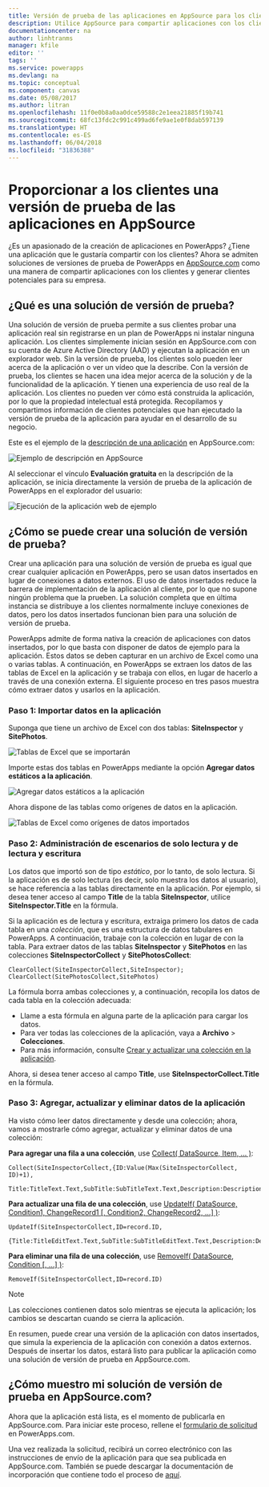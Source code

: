 ```yaml
---
title: Versión de prueba de las aplicaciones en AppSource para los clientes | Microsoft Docs
description: Utilice AppSource para compartir aplicaciones con los clientes y genere clientes potenciales para su empresa.
documentationcenter: na
author: linhtranms
manager: kfile
editor: ''
tags: ''
ms.service: powerapps
ms.devlang: na
ms.topic: conceptual
ms.component: canvas
ms.date: 05/08/2017
ms.author: litran
ms.openlocfilehash: 11f0e0b8a0aa0dce59588c2e1eea21885f19b741
ms.sourcegitcommit: 68fc13fdc2c991c499ad6fe9ae1e0f8dab597139
ms.translationtype: HT
ms.contentlocale: es-ES
ms.lasthandoff: 06/04/2018
ms.locfileid: "31836388"
---
```

# <a name="let-customers-test-drive-your-apps-on-appsource"></a>Proporcionar a los clientes una versión de prueba de las aplicaciones en AppSource
¿Es un apasionado de la creación de aplicaciones en PowerApps? ¿Tiene una aplicación que le gustaría compartir con los clientes? Ahora se admiten soluciones de versiones de prueba de PowerApps en [AppSource.com](https://appsource.microsoft.com) como una manera de compartir aplicaciones con los clientes y generar clientes potenciales para su empresa.

## <a name="what-is-a-test-drive-solution"></a>¿Qué es una solución de versión de prueba?
Una solución de versión de prueba permite a sus clientes probar una aplicación real sin registrarse en un plan de PowerApps ni instalar ninguna aplicación. Los clientes simplemente inician sesión en AppSource.com con su cuenta de Azure Active Directory (AAD) y ejecutan la aplicación en un explorador web. Sin la versión de prueba, los clientes solo pueden leer acerca de la aplicación o ver un vídeo que la describe. Con la versión de prueba, los clientes se hacen una idea mejor acerca de la solución y de la funcionalidad de la aplicación. Y tienen una experiencia de uso real de la aplicación. Los clientes no pueden ver cómo está construida la aplicación, por lo que la propiedad intelectual está protegida. Recopilamos y compartimos información de clientes potenciales que han ejecutado la versión de prueba de la aplicación para ayudar en el desarrollo de su negocio.

Este es el ejemplo de la [descripción de una aplicación](https://go.microsoft.com/fwlink/?linkid=848867) en AppSource.com:

![Ejemplo de descripción en AppSource ](./media/dev-appsource-test-drive/sample-app-source-listing.png)

Al seleccionar el vínculo **Evaluación gratuita** en la descripción de la aplicación, se inicia directamente la versión de prueba de la aplicación de PowerApps en el explorador del usuario:

![Ejecución de la aplicación web de ejemplo](./media/dev-appsource-test-drive/sample-app-web-player.png)

## <a name="how-do-i-build-a-test-drive-solution"></a>¿Cómo se puede crear una solución de versión de prueba?
Crear una aplicación para una solución de versión de prueba es igual que crear cualquier aplicación en PowerApps, pero se usan datos insertados en lugar de conexiones a datos externos. El uso de datos insertados reduce la barrera de implementación de la aplicación al cliente, por lo que no supone ningún problema que la prueben. La solución completa que en última instancia se distribuye a los clientes normalmente incluye conexiones de datos, pero los datos insertados funcionan bien para una solución de versión de prueba.

PowerApps admite de forma nativa la creación de aplicaciones con datos insertados, por lo que basta con disponer de datos de ejemplo para la aplicación. Estos datos se deben capturar en un archivo de Excel como una o varias tablas. A continuación, en PowerApps se extraen los datos de las tablas de Excel en la aplicación y se trabaja con ellos, en lugar de hacerlo a través de una conexión externa. El siguiente proceso en tres pasos muestra cómo extraer datos y usarlos en la aplicación.

### <a name="step-1-import-data-into-the-app"></a>Paso 1: Importar datos en la aplicación
Suponga que tiene un archivo de Excel con dos tablas: **SiteInspector** y **SitePhotos**.

![Tablas de Excel que se importarán](./media/dev-appsource-test-drive/excel-file.png)

Importe estas dos tablas en PowerApps mediante la opción **Agregar datos estáticos a la aplicación**.

![Agregar datos estáticos a la aplicación](./media/dev-appsource-test-drive/static-data.png)

Ahora dispone de las tablas como orígenes de datos en la aplicación.

![Tablas de Excel como orígenes de datos importados](./media/dev-appsource-test-drive/data-sources.png)

### <a name="step-2-handling-read-only-and-read-write-scenarios"></a>Paso 2: Administración de escenarios de solo lectura y de lectura y escritura
Los datos que importó son de tipo *estático*, por lo tanto, de solo lectura. Si la aplicación es de solo lectura (es decir, solo muestra los datos al usuario), se hace referencia a las tablas directamente en la aplicación. Por ejemplo, si desea tener acceso al campo **Title** de la tabla **SiteInspector**, utilice **SiteInspector.Title** en la fórmula.

Si la aplicación es de lectura y escritura, extraiga primero los datos de cada tabla en una *colección*, que es una estructura de datos tabulares en PowerApps. A continuación, trabaje con la colección en lugar de con la tabla. Para extraer datos de las tablas **SiteInspector** y **SitePhotos** en las colecciones **SiteInspectorCollect** y **SitePhotosCollect**:

```
ClearCollect(SiteInspectorCollect,SiteInspector); ClearCollect(SitePhotosCollect,SitePhotos)
```

La fórmula borra ambas colecciones y, a continuación, recopila los datos de cada tabla en la colección adecuada:

* Llame a esta fórmula en alguna parte de la aplicación para cargar los datos.
* Para ver todas las colecciones de la aplicación, vaya a **Archivo** > **Colecciones**.
* Para más información, consulte [Crear y actualizar una colección en la aplicación](../canvas-apps/create-update-collection.md).

Ahora, si desea tener acceso al campo **Title**, use **SiteInspectorCollect.Title** en la fórmula.

### <a name="step-3-add-update-and-delete-data-in-your-app"></a>Paso 3: Agregar, actualizar y eliminar datos de la aplicación
Ha visto cómo leer datos directamente y desde una colección; ahora, vamos a mostrarle cómo agregar, actualizar y eliminar datos de una colección:

**Para agregar una fila a una colección**, use [Collect( DataSource, Item, ... )](../canvas-apps/functions/function-clear-collect-clearcollect.md):

```
Collect(SiteInspectorCollect,{ID:Value(Max(SiteInspectorCollect, ID)+1),
    Title:TitleText.Text,SubTitle:SubTitleText.Text,Description:DescriptionText.Text)
```

**Para actualizar una fila de una colección**, use [UpdateIf( DataSource, Condition1, ChangeRecord1 [, Condition2, ChangeRecord2, ...] )](../canvas-apps/functions/function-update-updateif.md):

```
UpdateIf(SiteInspectorCollect,ID=record.ID,
    {Title:TitleEditText.Text,SubTitle:SubTitleEditText.Text,Description:DescriptionEditText.Text)
```

**Para eliminar una fila de una colección**, use [RemoveIf( DataSource, Condition [, ...] )](../canvas-apps/functions/function-remove-removeif.md):

```
RemoveIf(SiteInspectorCollect,ID=record.ID)
```

> [!NOTE]
> Las colecciones contienen datos solo mientras se ejecuta la aplicación; los cambios se descartan cuando se cierra la aplicación.

En resumen, puede crear una versión de la aplicación con datos insertados, que simula la experiencia de la aplicación con conexión a datos externos. Después de insertar los datos, estará listo para publicar la aplicación como una solución de versión de prueba en AppSource.com.

## <a name="how-do-i-list-my-test-drive-solution-on-appsourcecom"></a>¿Cómo muestro mi solución de versión de prueba en AppSource.com?
Ahora que la aplicación está lista, es el momento de publicarla en AppSource.com. Para iniciar este proceso, rellene el [formulario de solicitud](https://powerapps.microsoft.com/partners/get-listed/) en PowerApps.com.

Una vez realizada la solicitud, recibirá un correo electrónico con las instrucciones de envío de la aplicación para que sea publicada en AppSource.com. También se puede descargar la documentación de incorporación que contiene todo el proceso de [aquí](https://go.microsoft.com/fwlink/?linkid=851031).

